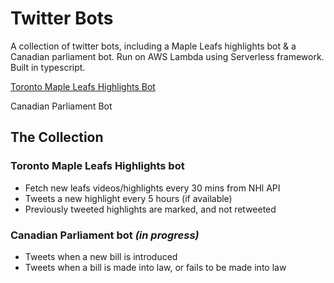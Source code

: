 # Twitter Bots
A collection of twitter bots, including a Maple Leafs highlights bot &amp; a Canadian parliament bot. Run on AWS Lambda using Serverless framework. Built in typescript.

[Toronto Maple Leafs Highlights Bot](https://twitter.com/TheBudsBot)

Canadian Parliament Bot

## The Collection

### Toronto Maple Leafs Highlights bot
* Fetch new leafs videos/highlights every 30 mins from NHl API
* Tweets a new highlight every 5 hours (if available)
* Previously tweeted highlights are marked, and not retweeted

### Canadian Parliament bot _(in progress)_
* Tweets when a new bill is introduced
* Tweets when a bill is made into law, or fails to be made into law
